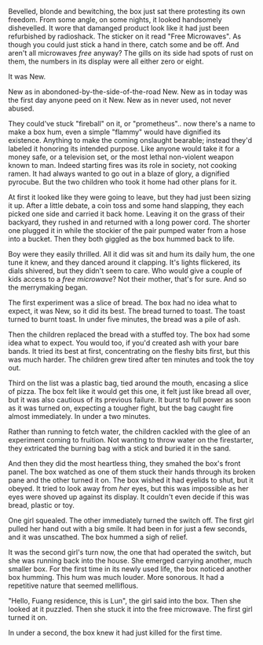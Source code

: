 Bevelled, blonde and bewitching, the box just sat there protesting its own
freedom. From some angle, on some nights, it looked handsomely dishevelled. It
wore that damanged product look like it had just been refurbished by radioshack.
The sticker on it read "Free Microwaves". As though you could just stick a hand
in there, catch some and be off. And aren't all microwaves _free_ anyway? The
gills on its side had spots of rust on them, the numbers in its display were all
either zero or eight.

It was New.

New as in abondoned-by-the-side-of-the-road New. New as in today was the first
day anyone peed on it New. New as in never used, not never abused.

They could've stuck "fireball" on it, or "prometheus".. now there's a name to
make a box hum, even a simple "flammy" would have dignified its existence.
Anything to make the coming onslaught bearable; instead they'd labeled it
honoring its intended purpose. Like anyone would take it for a money safe,
or a television set, or the most lethal non-violent weapon known to man. Indeed
starting fires was its role in society, not cooking ramen. It had always wanted
to go out in a blaze of glory, a dignified pyrocube. But the two children who
took it home had other plans for it.

At first it looked like they were going to leave, but they had just been sizing
it up. After a little debate, a coin toss and some hand slapping, they
each picked one side and carried it back home. Leaving it on the grass of their
backyard, they rushed in and returned with a long power cord. The shorter one
plugged it in while the stockier of the pair pumped water from a hose into a
bucket. Then they both giggled as the box hummed back to life.

Boy were they easily thrilled. All it did was sit and hum its daily hum, the one
tune it knew, and they danced around it clapping. It's lights flickered, its
dials shivered, but they didn't seem to care. Who would give a couple of kids
access to a _free microwave_? Not their mother, that's for sure. And so the
merrymaking began.

The first experiment was a slice of bread. The box had no idea what to expect,
it was New, so it did its best. The bread turned to toast. The toast turned to
burnt toast. In under five minutes, the bread was a pile of ash.

Then the children replaced the bread with a stuffed toy. The box had some idea
what to expect. You would too, if you'd created ash with your bare bands. It
tried its best at first, concentrating on the fleshy bits first, but this was
much harder. The children grew tired after ten minutes and took the toy out.

Third on the list was a plastic bag, tied around the mouth, encasing a slice
of pizza. The box felt like it would get this one, it felt just like bread all
over, but it was also cautious of its previous failure. It burst to full power
as soon as it was turned on, expecting a tougher fight, but the bag caught fire
almost immediately. In under a two minutes.

Rather than running to fetch water, the children cackled with the glee of an
experiment coming to fruition. Not wanting to throw water on the firestarter,
they extricated the burning bag with a stick and buried it in the sand.

And then they did the most heartless thing, they smahed the box's front panel.
The box watched as one of them stuck their hands through its broken pane and the
other turned it on. The box wished it had eyelids to shut, but it obeyed. It
tried to look away from _her_ eyes, but this was impossible as her eyes were
shoved up against its display. It couldn't even decide if this was bread,
plastic or toy.

One girl squealed. The other immediately turned the switch off. The first girl
pulled her hand out with a big smile. It had been in for just a few seconds, and
it was unscathed. The box hummed a sigh of relief.

It was the second girl's turn now, the one that had operated the switch, but she
was running back into the house. She emerged carrying another, much smaller box.
For the first time in its newly used life, the box noticed another box humming.
This hum was much louder. More sonorous. It had a repetitive nature that seemed
melliflous.

"Hello, Fuang residence, this is Lun", the girl said into the box.
Then she looked at it puzzled.
Then she stuck it into the free microwave.
The first girl turned it on.

In under a second, the box knew it had just killed for the first time.

